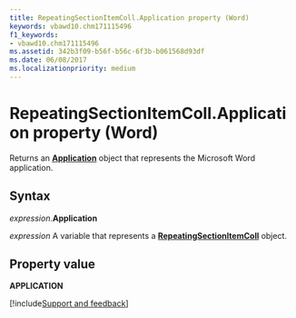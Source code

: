 ```yaml
---
title: RepeatingSectionItemColl.Application property (Word)
keywords: vbawd10.chm171115496
f1_keywords:
- vbawd10.chm171115496
ms.assetid: 342b3f09-b56f-b56c-6f3b-b061568d93df
ms.date: 06/08/2017
ms.localizationpriority: medium
---
```



# RepeatingSectionItemColl.Application property (Word)

Returns an **[Application](Word.Application.md)** object that represents the Microsoft Word application.


## Syntax

_expression_.**Application**

_expression_ A variable that represents a **[RepeatingSectionItemColl](Word.repeatingsectionitemcoll.md)** object.


## Property value

**APPLICATION**


[!include[Support and feedback](~/includes/feedback-boilerplate.md)]